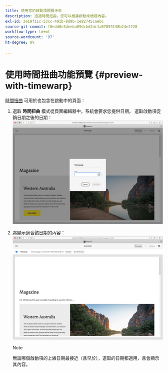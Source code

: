```yaml
---
title: 使用您的啟動項預覽未來
description: 透過時間扭曲，您可以根據啟動來檢視內容。
exl-id: 3e19f11c-53cc-491b-8d9b-1e82745caebc
source-git-commit: f0edd0e3deeba89dcbd2dc1a07859138b24e2220
workflow-type: tm+mt
source-wordcount: '97'
ht-degree: 0%

---
```


# 使用時間扭曲功能預覽 {#preview-with-timewarp}

[時間扭曲](/help/sites-cloud/authoring/features/page-versions.md#timewarp) 可用於也包含在啟動中的頁面：

1. 選取 **時間扭曲** 模式從頁面編輯器中，系統會要求您提供日期。 選取啟動項促銷日期之後的日期：
   ![從頁面編輯器導覽啟動項](/help/sites-cloud/authoring/assets/launches-timewarp-01.png)

1. 將顯示適合該日期的內容：
   ![從頁面編輯器導覽啟動項](/help/sites-cloud/authoring/assets/launches-timewarp-02.png)

   >[!NOTE]
   >
   >無論哪個啟動項的上線日期最接近（且早於），選取的日期都適用，且會顯示其內容。
